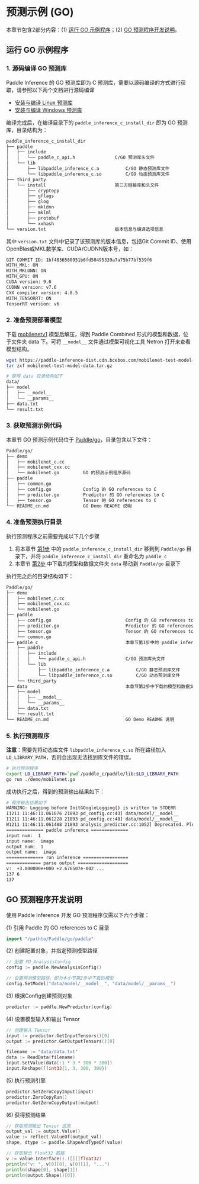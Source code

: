 # 预测示例 (GO)

本章节包含2部分内容：(1) [运行 GO 示例程序](#id1)；(2) [GO 预测程序开发说明](#id7)。

## 运行 GO 示例程序

### 1. 源码编译 GO 预测库

Paddle Inference 的 GO 预测库即为 C 预测库，需要以源码编译的方式进行获取，请参照以下两个文档进行源码编译

- [安装与编译 Linux 预测库](../user_guides/source_compile.html#ubuntu-18-04)
- [安装与编译 Windows 预测库](../user_guides/source_compile.html#windows-10)

编译完成后，在编译目录下的 `paddle_inference_c_install_dir` 即为 GO 预测库，目录结构为：

```bash
paddle_inference_c_install_dir
├── paddle
│   ├── include
│   │   └── paddle_c_api.h               C/GO 预测库头文件
│   └── lib
│       ├── libpaddle_inference_c.a          C/GO 静态预测库文件
│       └── libpaddle_inference_c.so         C/GO 动态预测库文件
├── third_party
│   └── install                          第三方链接库和头文件
│       ├── cryptopp
│       ├── gflags
│       ├── glog
│       ├── mkldnn
│       ├── mklml
│       ├── protobuf
│       └── xxhash
└── version.txt                          版本信息与编译选项信息
```

其中 `version.txt` 文件中记录了该预测库的版本信息，包括Git Commit ID、使用OpenBlas或MKL数学库、CUDA/CUDNN版本号，如：

```bash
GIT COMMIT ID: 1bf4836580951b6fd50495339a7a75b77bf539f6
WITH_MKL: ON
WITH_MKLDNN: ON
WITH_GPU: ON
CUDA version: 9.0
CUDNN version: v7.6
CXX compiler version: 4.8.5
WITH_TENSORRT: ON
TensorRT version: v6
```

### 2. 准备预测部署模型

下载 [mobilenetv1](https://paddle-inference-dist.cdn.bcebos.com/mobilenet-test-model-data.tar.gz) 模型后解压，得到 Paddle Combined 形式的模型和数据，位于文件夹 data 下。可将 `__model__` 文件通过模型可视化工具 Netron 打开来查看模型结构。

```bash
wget https://paddle-inference-dist.cdn.bcebos.com/mobilenet-test-model-data.tar.gz
tar zxf mobilenet-test-model-data.tar.gz

# 获得 data 目录结构如下
data/
├── model
│   ├── __model__
│   └── __params__
├── data.txt
└── result.txt
```

### 3. 获取预测示例代码

本章节 GO 预测示例代码位于 [Paddle/go](https://github.com/PaddlePaddle/Paddle/tree/develop/go)，目录包含以下文件：

```bash
Paddle/go/
├── demo
│   ├── mobilenet_c.cc
│   ├── mobilenet_cxx.cc
│   └── mobilenet.go         GO 的预测示例程序源码
├── paddle
│   ├── common.go
│   ├── config.go            Config 的 GO references to C
│   ├── predictor.go         Predictor 的 GO references to C
│   ├── tensor.go            Tensor 的 GO references to C
└── README_cn.md             GO Demo README 说明
```

### 4. 准备预测执行目录

执行预测程序之前需要完成以下几个步骤

1. 将本章节 [第1步](#id2) 中的 `paddle_inference_c_install_dir` 移到到 `Paddle/go` 目录下，并将 `paddle_inference_c_install_dir` 重命名为 `paddle_c`
2. 本章节 [第2步](#id3) 中下载的模型和数据文件夹 `data` 移动到 `Paddle/go` 目录下

执行完之后的目录结构如下：

```bash
Paddle/go/
├── demo
│   ├── mobilenet_c.cc
│   ├── mobilenet_cxx.cc
│   └── mobilenet.go
├── paddle
│   ├── config.go                            Config 的 GO references to C
│   ├── predictor.go                         Predictor 的 GO references to C
│   ├── tensor.go                            Tensor 的 GO references to C
│   └── common.go
├── paddle_c                                 本章节第1步中的 paddle_inference_c_install_dir
│   ├── paddle
│   │   ├── include
│   │   │   └── paddle_c_api.h               C/GO 预测库头文件
│   │   └── lib
│   │       ├── libpaddle_inference_c.a          C/GO 静态预测库文件
│   │       └── libpaddle_inference_c.so         C/GO 动态预测库文件
│   └── third_party
├── data                                     本章节第2步中下载的模型和数据文件夹
│   ├── model
│   │   ├── __model__
│   │   └── __params__
│   ├── data.txt
│   └── result.txt
└── README_cn.md                             GO Demo README 说明
```

### 5. 执行预测程序

**注意**：需要先将动态库文件 `libpaddle_inference_c.so` 所在路径加入 `LD_LIBRARY_PATH`，否则会出现无法找到库文件的错误。

```bash
# 执行预测程序
export LD_LIBRARY_PATH=`pwd`/paddle_c/paddle/lib:$LD_LIBRARY_PATH
go run ./demo/mobilenet.go
```

成功执行之后，得到的预测输出结果如下：

```bash
# 程序输出结果如下
WARNING: Logging before InitGOogleLogging() is written to STDERR
I1211 11:46:11.061076 21893 pd_config.cc:43] data/model/__model__
I1211 11:46:11.061228 21893 pd_config.cc:48] data/model/__model__
W1211 11:46:11.061488 21893 analysis_predictor.cc:1052] Deprecated. Please use CreatePredictor instead.
============== paddle inference ==============
input num:  1
input name:  image
output num:  1
output name:  image
============== run inference =================
============= parse output ===================
v:  +3.000000e+000 +2.676507e-002 ...
137 6
137
```

## GO 预测程序开发说明

使用 Paddle Inference 开发 GO 预测程序仅需以下六个步骤：


(1) 引用 Paddle 的 GO references to C 目录

```go
import "/pathto/Paddle/go/paddle"
```

(2) 创建配置对象，并指定预测模型路径

```go
// 配置 PD_AnalysisConfig
config := paddle.NewAnalysisConfig()

// 设置预测模型路径，即为本小节第2步中下载的模型
config.SetModel("data/model/__model__", "data/model/__params__")
```

(3) 根据Config创建预测对象

```go
predictor := paddle.NewPredictor(config)
```

(4) 设置模型输入和输出 Tensor

```go
// 创建输入 Tensor
input := predictor.GetInputTensors()[0]
output := predictor.GetOutputTensors()[0]

filename := "data/data.txt"
data := ReadData(filename)
input.SetValue(data[:1 * 3 * 300 * 300])
input.Reshape([]int32{1, 3, 300, 300})
```

(5) 执行预测引擎

```go
predictor.SetZeroCopyInput(input)
predictor.ZeroCopyRun()
predictor.GetZeroCopyOutput(output)
```

(6) 获得预测结果

```go
// 获取预测输出 Tensor 信息
output_val := output.Value()
value := reflect.ValueOf(output_val)
shape, dtype := paddle.ShapeAndTypeOf(value)

// 获取输出 float32 数据
v := value.Interface().([][]float32)
println("v: ", v[0][0], v[0][1], "...")
println(shape[0], shape[1])
println(output.Shape()[0])
```
